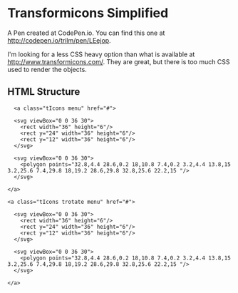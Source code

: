 # Transformicons Simplified

A Pen created at CodePen.io. You can find this one at http://codepen.io/trilm/pen/LEejop.

I'm looking for a less CSS heavy option than what is available at http://www.transformicons.com/. They are great, but there is too much CSS used to render the objects.

## HTML Structure

```
  <a class="tIcons menu" href="#">

  <svg viewBox="0 0 36 30">
    <rect width="36" height="6"/>
    <rect y="24" width="36" height="6"/>
    <rect y="12" width="36" height="6"/>
  </svg>

  <svg viewBox="0 0 36 30">
    <polygon points="32.8,4.4 28.6,0.2 18,10.8 7.4,0.2 3.2,4.4 13.8,15 3.2,25.6 7.4,29.8 18,19.2 28.6,29.8 32.8,25.6 22.2,15 "/>
  </svg>

</a>

<a class="tIcons trotate menu" href="#">

  <svg viewBox="0 0 36 30">
    <rect width="36" height="6"/>
    <rect y="24" width="36" height="6"/>
    <rect y="12" width="36" height="6"/>
  </svg>

  <svg viewBox="0 0 36 30">
    <polygon points="32.8,4.4 28.6,0.2 18,10.8 7.4,0.2 3.2,4.4 13.8,15 3.2,25.6 7.4,29.8 18,19.2 28.6,29.8 32.8,25.6 22.2,15 "/>
  </svg>

</a>
```